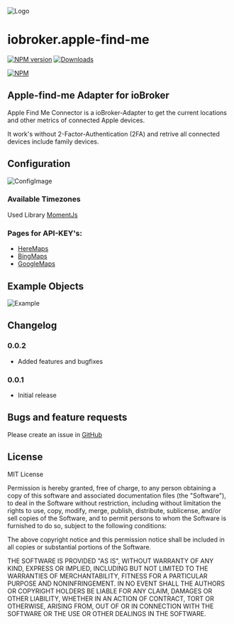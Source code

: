 ![Logo](https://raw.githubusercontent.com/PfisterDaniel/iobroker.apple-find-me/master/admin/find-me.png)
# iobroker.apple-find-me

[![NPM version](http://img.shields.io/npm/v/iobroker.apple-find-me.svg)](https://www.npmjs.com/package/iobroker.apple-find-me)
[![Downloads](https://img.shields.io/npm/dm/iobroker.apple-find-me.svg)](https://www.npmjs.com/package/iobroker.apple-find-me)

[![NPM](https://nodei.co/npm/iobroker.apple-find-me.png?downloads=true)](https://nodei.co/npm/iobroker.apple-find-me/)

## Apple-find-me Adapter for ioBroker

Apple Find Me Connector is a ioBroker-Adapter to get the current locations and other metrics of connected Apple devices.

It work's without 2-Factor-Authentication (2FA) and retrive all connected devices include family devices.

## Configuration
![ConfigImage](https://raw.githubusercontent.com/PfisterDaniel/iobroker.apple-find-me/master/images/config.png)

### Available Timezones
Used Library [MomentJs](https://momentjs.com/timezone)

### Pages for API-KEY's:
* [HereMaps](https://developer.here.com/)
* [BingMaps](https://www.bingmapsportal.com/)
* [GoogleMaps](https://developers.google.com/maps/documentation/javascript/get-api-key)


## Example Objects
![Example](https://raw.githubusercontent.com/PfisterDaniel/iobroker.apple-find-me/master/images/example_output.png)



## Changelog

### 0.0.2
* Added features and bugfixes

### 0.0.1
* Initial release


## Bugs and feature requests
Please create an issue in [GitHub](https://github.com/PfisterDaniel/iobroker.apple-find-me/issues)


## License

MIT License

Permission is hereby granted, free of charge, to any person obtaining a copy
of this software and associated documentation files (the "Software"), to deal
in the Software without restriction, including without limitation the rights
to use, copy, modify, merge, publish, distribute, sublicense, and/or sell
copies of the Software, and to permit persons to whom the Software is
furnished to do so, subject to the following conditions:

The above copyright notice and this permission notice shall be included in all
copies or substantial portions of the Software.

THE SOFTWARE IS PROVIDED "AS IS", WITHOUT WARRANTY OF ANY KIND, EXPRESS OR
IMPLIED, INCLUDING BUT NOT LIMITED TO THE WARRANTIES OF MERCHANTABILITY,
FITNESS FOR A PARTICULAR PURPOSE AND NONINFRINGEMENT. IN NO EVENT SHALL THE
AUTHORS OR COPYRIGHT HOLDERS BE LIABLE FOR ANY CLAIM, DAMAGES OR OTHER
LIABILITY, WHETHER IN AN ACTION OF CONTRACT, TORT OR OTHERWISE, ARISING FROM,
OUT OF OR IN CONNECTION WITH THE SOFTWARE OR THE USE OR OTHER DEALINGS IN THE
SOFTWARE.
